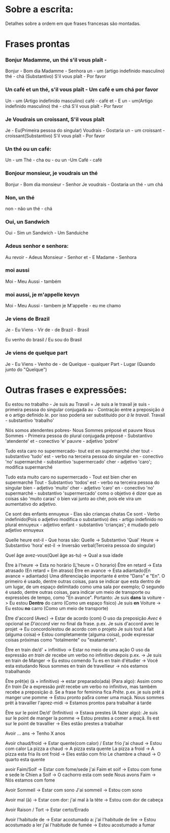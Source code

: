 # Sobre a escrita:

Detalhes sobre a ordem em que frases francesas são montadas.
# Frases prontas

### Bonjur Madamme, un thé s'il vous plaît -

Bonjur - Bom dia
Madamme - Senhora
un - um (artigo indefinido masculino)
thé - chá (Substantivo)
S'il vous plaît - Por favor

### Un café et un thé, s'il vous plaît - Um café e um chá por favor

Un - um (Artigo indefinido masculino)
café - café
et - E
un - um(Artigo indefinido masculino)
thé - chá
S'il vous plaît - Por favor

### Je Voudrais un croissant, S'il vous plaît

Je  - Eu(Primeira pessoa do singular)
Voudrais - Gostaria
un - um
croissant - croissant(Substantivo)
S'il vous plaît - Por favor

### Un thé ou un café:

Un - um
Thé - cha
ou - ou
un -Um
Café - café

### Bonjour monsieur, je voudrais un thé

Bonjur -  Bom dia
monsieur - Senhor
Je voudrais - Gostaria
un thé - um chá

### Non, un thé

non - não
un thé - chá

### Oui, un Sandwich

Oui - Sim
un Sandwich - Um Sanduiche

 
### Adeus senhor e senhora:

Au revoir - Adeus
Monsieur - Senhor
et - E
Madame - Senhora

### moi aussi

Moi - Meu
Aussi - também

### moi aussi, je m'appelle kevyn

Moi - Meu
Aussi - tambem
je M'appelle - eu me chamo 

### Je viens de Brazil

Je - Eu
Viens - Vir
de - de
Brazil - Brasil

Eu venho do brasil / Eu sou do Brasil

### Je viens de quelque part
Je - Eu
Viens - Venho
de - de 
Quelque - qualquer
Part - Lugar (Quando junto do "Quelque")

# Outras frases e expressões:

Eu estou no trabalho - Je suis au Travail = Je suis a le travail
	je suis - primeira pessoa do singular conjugada
	au - Contração entre a preposição *à* e o artigo definido *le*. por isso poderia ser substituído por *à le travail*. 
	Travail - substantivo 'trabalho'

Nós somos atendentes pobres- Nous Sommes préposé et pauvre
	Nous Sommes - Primeira pessoa do plural conjugada
	préposé - Substantivo 'atendente'
	et - conectivo 'e'
	pauvre - adjetivo 'pobre'

Tudo esta caro no supermercado- tout est en supermarché cher
	tout - substantivo 'tudo'
	est - verbo na terceira pessoa do singular
	en - conectivo 'no'
	supermarché - substantivo 'supermercado'
	cher - adjetivo 'caro'; modifica supermarché

Tudo esta muito caro no supermercado - Tout est bien cher en supermarché
	Tout - Substantivo 'todos' 
	est - verbo na terceira pessoa do singular
	bien - adjetivo 'muito'
	cher - adjetivo 'caro'
	en - conectivo 'no'
	supermarché - substantivo 'supermercado'
	como o objetivo é dizer que as coisas são 'muito caras' o bien vai junto ao chér, pois ele vira um aumentativo do adjetivo.

Ce sont des enfants ennuyeux - Elas são crianças chatas
	Ce sont - Verbo indefinido(Pois o adjetivo modifica o substantivo)
	des - artigo indefinido no plural 
	ennuyeux - adjetivo
	enfant - substantivo 'crianças'; é mudado pelo adjetivo ennuyeux

Quelle heure est-il - Que horas são:
	Quelle -> Substantivo 'Qual'
	Heure -> Substantivo 'hora'
	est-il -> Inversão verbal(Terceira pessoa do singular)

Quel âge avez-vous(Quel âge as-tu) -> Qual a sua idade

Être à l'heure -> Esta no horário (L'heure = O horario)
Être en retard -> Esta atrasado (En retard = Em atraso)
Être en avance -> Esta adiantado(En avance = adiantado)
	Uma diferenciação importante é entre "Dans" e "En". 
	O primeiro é usado, dentre outras coisas, para se indicar que esta dentro de um lugar, de um espaço delimitado como uma sala por exemplo; 
	O segundo é usado, dentre outras coisas, para indicar um meio de transporte ou expressões de tempo, como "En avance". Portanto:
	Je suis **dans** la voiture -> Eu estou **Dentro** do carro (Como um espaço físico)
	Je suis **en** Voiture -> Eu estou **no** carro (Como um meio de transporte) 

Être d'accord (Avec) -> Estar de acordo (com)
	O uso da preposição *Avec* é opcional se *D'accord* vier no final da frase.
	p.ex. Je suis d'accord avec le projet -> Eu concordo/estou de acordo com o projeto
	Je suis tout à fait (alguma coisa)-> Estou completamente (alguma coisa), pode expressar coisas próximas como "totalmente" ou "exatamente".

Être en train de/d' + infinitivo -> Estar no meio de uma ação
	O uso da expressão *en train de* recebe um verbo no infinitivo depois
	p.ex. -> Je suis en train de Manger -> Eu estou comendo
	Tu es en train d'étudier -> Você esta estudando
	Nous sommes en train de travellieur -> nós estamos trabalhando

Être prêt(e) (à + infinitivo) -> estar preparado(ada) (Para algo):
	Assim como *En train De* a expressão *prêt* recebe um verbo no infinitivo, mas também recebe a preposição *à*. Se a frase for feminina fica *Prête*.
	p.ex. je suis prêt á manger une pomme -> Estou pronto pa5ra comer uma maçã.
	Nous sommes prêt à travailler l'aprez-midi -> Estamos prontos para trabalhar á tarde

Être sur le point De/d' (Infinitivo) -> Estava prestes (A fazer algo):
	Je suis sur le point de manger la pomme -> Estou prestes a comer a maçã.
	Ils est sur le point de travallier -> Eles estão prestes a trabalhar

Avoir ... ans -> Tenho X anos

Avoir chaud/froid -> Estar quente(com calor) / Estar frio
	j'ai chaud -> Estou com calor
	La pizza a chaud -> A pizza esta quente
	La pizza a froid -> A pizza esta fria
	ils ont froid -> Eles estão com frio
	Le chambre a chaud -> O quarto esta quente

avoir Faim/Soif -> Estar com fome/sede
	j'ai Faim et soif -> Estou com fome e sede
	le Chien a Soif -> O cachorro esta com sede
	Nous avons Faim -> Nós estamos com fome

Avoir Sommeil -> Estar com sono
	J'ai sommeil -> Estou com sono

Avoir mal (à) -> Estar com dor:
	j'ai mal à la tête -> Estou com dor de cabeça

Avoir Raison / Tort -> Estar certo/Errado

Avoir l'habitude de -> Estar acostumado a:
	j'ai l'habitude de lire -> Estou acostumado a ler
	j'ai l'habitude de fumée -> Estou acostumado a fumar